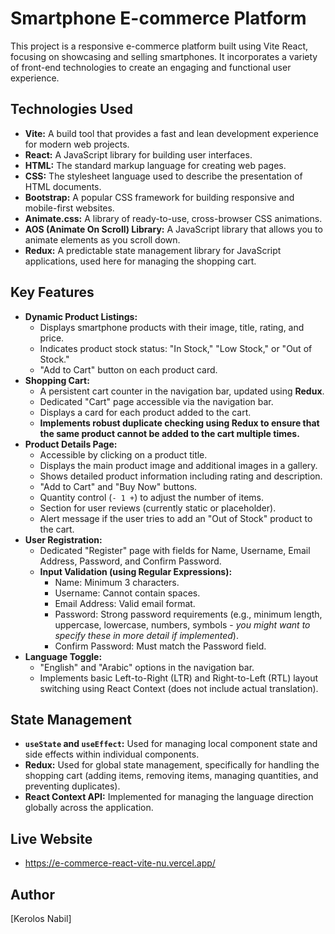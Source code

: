 # Smartphone E-commerce Platform

This project is a responsive e-commerce platform built using Vite React, focusing on showcasing and selling smartphones. It incorporates a variety of front-end technologies to create an engaging and functional user experience.

## Technologies Used

* **Vite:** A build tool that provides a fast and lean development experience for modern web projects.
* **React:** A JavaScript library for building user interfaces.
* **HTML:** The standard markup language for creating web pages.
* **CSS:** The stylesheet language used to describe the presentation of HTML documents.
* **Bootstrap:** A popular CSS framework for building responsive and mobile-first websites.
* **Animate.css:** A library of ready-to-use, cross-browser CSS animations.
* **AOS (Animate On Scroll) Library:** A JavaScript library that allows you to animate elements as you scroll down.
* **Redux:** A predictable state management library for JavaScript applications, used here for managing the shopping cart.

## Key Features

* **Dynamic Product Listings:**
    * Displays smartphone products with their image, title, rating, and price.
    * Indicates product stock status: "In Stock," "Low Stock," or "Out of Stock."
    * "Add to Cart" button on each product card.
* **Shopping Cart:**
    * A persistent cart counter in the navigation bar, updated using **Redux**.
    * Dedicated "Cart" page accessible via the navigation bar.
    * Displays a card for each product added to the cart.
    * **Implements robust duplicate checking using Redux to ensure that the same product cannot be added to the cart multiple times.**
* **Product Details Page:**
    * Accessible by clicking on a product title.
    * Displays the main product image and additional images in a gallery.
    * Shows detailed product information including rating and description.
    * "Add to Cart" and "Buy Now" buttons.
    * Quantity control (`- 1 +`) to adjust the number of items.
    * Section for user reviews (currently static or placeholder).
    * Alert message if the user tries to add an "Out of Stock" product to the cart.
* **User Registration:**
    * Dedicated "Register" page with fields for Name, Username, Email Address, Password, and Confirm Password.
    * **Input Validation (using Regular Expressions):**
        * Name: Minimum 3 characters.
        * Username: Cannot contain spaces.
        * Email Address: Valid email format.
        * Password: Strong password requirements (e.g., minimum length, uppercase, lowercase, numbers, symbols - *you might want to specify these in more detail if implemented*).
        * Confirm Password: Must match the Password field.
* **Language Toggle:**
    * "English" and "Arabic" options in the navigation bar.
    * Implements basic Left-to-Right (LTR) and Right-to-Left (RTL) layout switching using React Context (does not include actual translation).

## State Management

* **`useState` and `useEffect`:** Used for managing local component state and side effects within individual components.
* **Redux:** Used for global state management, specifically for handling the shopping cart (adding items, removing items, managing quantities, and preventing duplicates).
* **React Context API:** Implemented for managing the language direction globally across the application.
  
## Live Website

* https://e-commerce-react-vite-nu.vercel.app/


## Author

[Kerolos Nabil]

